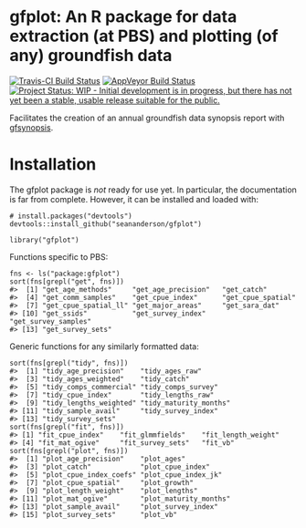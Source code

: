 gfplot: An R package for data extraction (at PBS) and plotting (of any) groundfish data
=======================================================================================

[![Travis-CI Build
Status](https://travis-ci.org/seananderson/gfplot.svg?branch=master)](https://travis-ci.org/seananderson/gfplot)
[![AppVeyor Build
Status](https://ci.appveyor.com/api/projects/status/github/seananderson/gfplot?branch=master&svg=true)](https://ci.appveyor.com/project/seananderson/gfplot)
[![Project Status: WIP - Initial development is in progress, but there
has not yet been a stable, usable release suitable for the
public.](http://www.repostatus.org/badges/latest/wip.svg)](http://www.repostatus.org/#wip)

Facilitates the creation of an annual groundfish data synopsis report
with [gfsynopsis](https://github.com/seananderson/gfsynopsis).

Installation
============

The gfplot package is *not* ready for use yet. In particular, the
documentation is far from complete. However, it can be installed and
loaded with:

    # install.packages("devtools")
    devtools::install_github("seananderson/gfplot")

    library("gfplot")

Functions specific to PBS:

    fns <- ls("package:gfplot")
    sort(fns[grepl("get", fns)])
    #>  [1] "get_age_methods"     "get_age_precision"   "get_catch"          
    #>  [4] "get_comm_samples"    "get_cpue_index"      "get_cpue_spatial"   
    #>  [7] "get_cpue_spatial_ll" "get_major_areas"     "get_sara_dat"       
    #> [10] "get_ssids"           "get_survey_index"    "get_survey_samples" 
    #> [13] "get_survey_sets"

Generic functions for any similarly formatted data:

    sort(fns[grepl("tidy", fns)])
    #>  [1] "tidy_age_precision"    "tidy_ages_raw"        
    #>  [3] "tidy_ages_weighted"    "tidy_catch"           
    #>  [5] "tidy_comps_commercial" "tidy_comps_survey"    
    #>  [7] "tidy_cpue_index"       "tidy_lengths_raw"     
    #>  [9] "tidy_lengths_weighted" "tidy_maturity_months" 
    #> [11] "tidy_sample_avail"     "tidy_survey_index"    
    #> [13] "tidy_survey_sets"
    sort(fns[grepl("fit", fns)])
    #> [1] "fit_cpue_index"    "fit_glmmfields"    "fit_length_weight"
    #> [4] "fit_mat_ogive"     "fit_survey_sets"   "fit_vb"
    sort(fns[grepl("plot", fns)])
    #>  [1] "plot_age_precision"    "plot_ages"            
    #>  [3] "plot_catch"            "plot_cpue_index"      
    #>  [5] "plot_cpue_index_coefs" "plot_cpue_index_jk"   
    #>  [7] "plot_cpue_spatial"     "plot_growth"          
    #>  [9] "plot_length_weight"    "plot_lengths"         
    #> [11] "plot_mat_ogive"        "plot_maturity_months" 
    #> [13] "plot_sample_avail"     "plot_survey_index"    
    #> [15] "plot_survey_sets"      "plot_vb"
